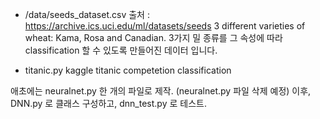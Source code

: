 

* /data/seeds_dataset.csv
    출처 : https://archive.ics.uci.edu/ml/datasets/seeds
    3 different varieties of wheat: Kama, Rosa and Canadian.
    3가지 밀 종류를 그 속성에 따라 classification 할 수 있도록 만들어진 데이터 입니다.

* titanic.py
    kaggle titanic competetion classification


애초에는 neuralnet.py 한 개의 파일로 제작. (neuralnet.py 파일 삭제 예정)
이후, DNN.py 로 클래스 구성하고, dnn_test.py 로 테스트.
